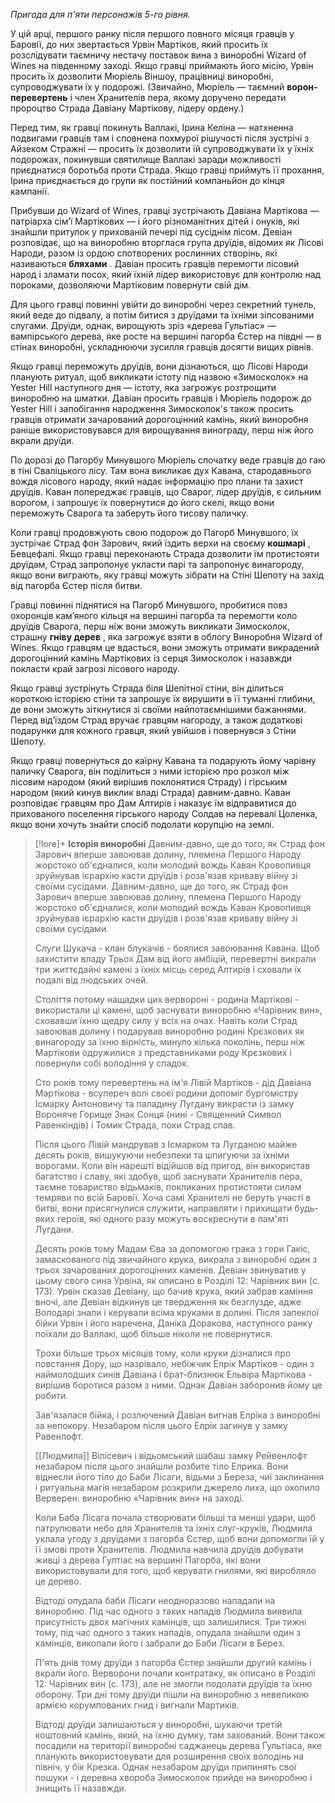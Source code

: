 _Пригода для п'яти персонажів 5-го рівня._

У цій арці, першого ранку після першого повного місяця гравців у Баровії, до них звертається Урвін Мартіков, який просить їх розслідувати таємничу нестачу поставок вина з виноробні Wizard of Wines на південному заході. Якщо гравці приймають його місію, Урвін просить їх дозволити Мюріель Віншоу, працівниці виноробні, супроводжувати їх у подорожі. (Звичайно, Мюріель — таємний **ворон-перевертень** і член Хранителів пера, якому доручено передати пророцтво Страда Давіану Мартікову, лідеру ордену.)

Перед тим, як гравці покинуть Валлакі, Ірина Келіна — натхненна подвигами гравців там і сповнена похмурої рішучості після зустрічі з Айзеком Стражні — просить їх дозволити їй супроводжувати їх у їхніх подорожах, покинувши святилище Валлакі заради можливості приєднатися боротьба проти Страда. Якщо гравці приймуть її прохання, Ірина приєднається до групи як постійний компаньйон до кінця кампанії.

Прибувши до Wizard of Wines, гравці зустрічають Давіана Мартікова — патріарха сім’ї Мартікових — і його різноманітних дітей і онуків, які знайшли притулок у прихованій печері під сусіднім лісом. Девіан розповідає, що на виноробню вторглася група друїдів, відомих як Лісові Народи, разом із ордою спотворених рослинних створінь, які називаються **бляхами** . Давіан просить гравців перемогти лісовий народ і зламати посох, який їхній лідер використовує для контролю над пороками, дозволяючи Мартіковим повернути свій дім.

Для цього гравці повинні увійти до виноробні через секретний тунель, який веде до підвалу, а потім битися з друїдами та їхніми зіпсованими слугами. Друїди, однак, вирощують зріз «дерева Гультіас» — вампірського дерева, яке росте на вершині пагорба Єстер на півдні — в стінах виноробні, ускладнюючи зусилля гравців досягти вищих рівнів.

Якщо гравці переможуть друїдів, вони дізнаються, що Лісові Народи планують ритуал, щоб викликати істоту під назвою «Зимосколок» на Yester Hill наступного дня — істоту, яка загрожує розтрощити виноробню на шматки. Давіан просить гравців і Мюріель подорож до Yester Hill і запобігання народження Зимосколок's також просить гравців отримати зачарований дорогоцінний камінь, який виноробня раніше використовувався для вирощування винограду, перш ніж його вкрали друїди.

По дорозі до Пагорбу Минувшого Мюріель спочатку веде гравців до гаю в тіні Сваліцького лісу. Там вона викликає дух Кавана, стародавнього вождя лісового народу, який надає інформацію про плани та захист друїдів. Каван попереджає гравців, що Сварог, лідер друїдів, є сильним ворогом, і запрошує їх повернутися до його скелі, якщо вони переможуть Сварога та заберуть його тисову паличку.

Коли гравці продовжують свою подорож до Пагорб Минувшого, їх зустрічає Страд фон Зарович, який їздить верхи на своєму **кошмарі** , Бевцефалі. Якщо гравці переконають Страда дозволити їм протистояти друїдам, Страд запропонує укласти парі та запропонує винагороду, якщо вони виграють, яку гравці можуть зібрати на Стіні Шепоту на захід від пагорба Єстер після битви.

Гравці повинні піднятися на Пагорб Минувшого, пробитися повз охоронців кам’яного кільця на вершині пагорба та перемогти коло друїдів Сварога, перш ніж вони зможуть викликати Зимосколок, страшну **гніву дерев** , яка загрожує взяти в облогу Виноробня Wizard of Wines. Якщо гравцям це вдасться, вони зможуть отримати викрадений дорогоцінний камінь Мартікових із серця Зимосколок і назавжди покласти край загрозі лісового народу.

Якщо гравці зустрінуть Страда біля Шепітної стіни, він ділиться короткою історією стіни та запрошує їх вирушити в її туманні глибини, де вони зможуть зіткнутися зі своїми найпотаємнішими бажаннями. Перед від’їздом Страд вручає гравцям нагороду, а також додаткові подарунки для кожного гравця, який увійшов і повернувся з Стіни Шепоту.

Якщо гравці повернуться до каїрну Кавана та подарують йому чарівну паличку Сварога, він поділиться з ними історією про розкол між лісовим народом (який вирішив поклонятися Страду) і гірським народом (який кинув виклик владі Страда) давним-давно. Каван розповідає гравцям про Дам Алтирів і наказує їм відправитися до прихованого поселення гірського народу Солдав на перевалі Цоленка, якщо вони хочуть знайти спосіб подолати корупцію на землі.

> [!lore]+ **Історія виноробні**
> Давним-давно, ще до того, як Страд фон Зарович вперше завоював долину, племена Першого Народу жорстоко об'єдналися, коли молодий вождь Каван Кровопивця зруйнував ієрархію касти друїдів і розв'язав криваву війну зі своїми сусідами.
> Давним-давно, ще до того, як Страд фон Зарович вперше завоював долину, племена Першого Народу жорстоко об'єдналися, коли молодий вождь Каван Кровопивця зруйнував ієрархію касти друїдів і розв'язав криваву війну зі своїми сусідами.
> 
> Слуги Шукача - клан блукачів - боялися завоювання Кавана. Щоб захистити владу Трьох Дам від його амбіцій, перевертні викрали три життєдайні камені з їхніх місць серед Алтирів і сховали їх подалі від людських очей. 
> 
> Століття потому нащадки цих вервороні - родина Мартікові - використали ці камені, щоб заснувати виноробню «Чарівник вин», сховавши їхню щедру силу у всіх на очах. Навіть коли Страд завоював долину і подарував виноробню родині Крєзкових як винагороду за їхню вірність, минуло кілька поколінь, перш ніж Мартікови одружилися з представниками роду Крєзкових і повернули собі володіння у спадок.
> 
> Сто років тому перевертень на ім'я Лівій Мартіков - дід Давіана Мартікова - всупереч волі своєї родини допоміг бургомістру Ісмарку Антоновичу та паладину Лугдану викрасти із замку Вороняче Горище Знак Сонця (нині - Священний Символ Равенкіндів) і Томик Страда, поки Страд спав. 
> 
> Після цього Лівій мандрував з Ісмарком та Лугданою майже десять років, вишукуючи небезпеки та шпигуючи за їхніми ворогами. Коли він нарешті відійшов від пригод, він використав багатство і славу, які здобув, щоб заснувати Хранителів пера, таємне товариство відьмаків, покликаних протистояти силам темряви по всій Баровії. Хоча самі Хранителі не беруть участі в битві, вони присягнулися служити, направляти і прихищати будь-яких героїв, які одного разу можуть воскреснути в пам'яті Лугдани.
> 
> Десять років тому Мадам Єва за допомогою грака з гори Гакіс, замаскованого під звичайного крука, викрала з виноробні один з трьох зачарованих дорогоцінних каменів. Девіан звинуватив у цьому свого сина Урвіна, як описано в Розділі 12: Чарівник вин (с. 173). Урвін сказав Девіану, що бачив крука, який забрав каміння вночі, але Девіан відкинув це твердження як безглузде, адже Володарі знали і керували всіма круками в долині. Після запеклої бійки Урвін і його наречена, Даніка Доракова, наступного ранку поїхали до Валлакі, щоб більше ніколи не повернутися.
> 
> Трохи більше трьох місяців тому, коли круки дізналися про повстання Дору, що назрівало, небіжчик Елрік Мартіков - один з наймолодших синів Давіана і брат-близнюк Ельвіра Мартікова - вирішив боротися разом з ними. Однак Давіан заборонив йому це робити.
> 
> Зав'язалася бійка, і розлючений Давіан вигнав Елріка з виноробні за непокору. Незабаром після цього Елрік загинув у замку Равенлофт.
> 
> [[Людмила]] Вілісевич і відьомський шабаш замку Рейвенлофт незабаром після цього знайшли розбите тіло Елрика. Вони віднесли його тіло до Баби Лісаги, відьми з Береза, чиї заклинання і ритуальна магія незабаром розкрили джерело лиха, що охопило Верверен: виноробню «Чарівник вин» на заході.
> 
> Коли Баба Лісага почала створювати більші та менші удари, щоб патрулювати небо для Хранителів та їхніх слуг-круків, Людмила уклала угоду з друїдами з пагорба Єстер, щоб вони допомогли їй у її змові проти Хранителів. Людмила навчила друїдів добувати живці з дерева Гултіас на вершині Пагорба, які вони використовували для того, щоб керувати гнилями, які виробляло це дерево.
> 
> Відтоді опудала баби Лісаги неодноразово нападали на виноробню. Під час одного з таких нападів Людмила виявила присутність двох магічних камінців, що залишилися. Три тижні тому, під час одного з таких нападів, опудала знайшли один з камінців, викопали його і забрали до Баби Лісаги в Берез.
> 
> П'ять днів тому друїди з пагорба Єстер знайшли другий камінь і вкрали його. Верворони почали контратаку, як описано в Розділі 12: Чарівник вин (с. 173), але не змогли подолати друїдів та їхню оборону. Три дні тому друїди пішли на виноробню з невеликою армією корумпованих гнид і вигнали Мартиків.
> 
> Відтоді друїди залишаються у виноробні, шукаючи третій коштовний камінь, який, на їхню думку, там захований. Вони також посадили на території виноробні саджанець дерева Ґультіаса, яке планують використовувати для розширення своїх володінь на північ, у бік Крезка. Однак незабаром друїди припинять свої пошуки - і деревна хвороба Зимосколок прийде на виноробню і знищить її назавжди.